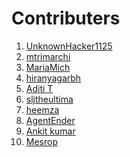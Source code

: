 # Contributers
<!-- Example:
[Your Name](http://github.com/YourUserName)
-->


<!-- Edit Below This Line and At the bottom-->


1. [UnknownHacker1125](http://github.com/UnknownHacker1125)
2. [mtrimarchi](http://github.com/mtrimarchi)
3. [MariaMich](https://github.com/MariaMich)
4. [hiranyagarbh](http://github.com/hiranyagarbh)
5. [Aditi T](http://github.com/mystic-potato)
6. [sljtheultima](http://github.com/sljtheultima)
7. [heemza](http://github.com/heemza)
8. [AgentEnder](http://github.com/agentender)
9. [Ankit kumar](https://github.com/PrajapatiAnkit)
10. [Mesrop](https://github.com/mesropandreasyan)



